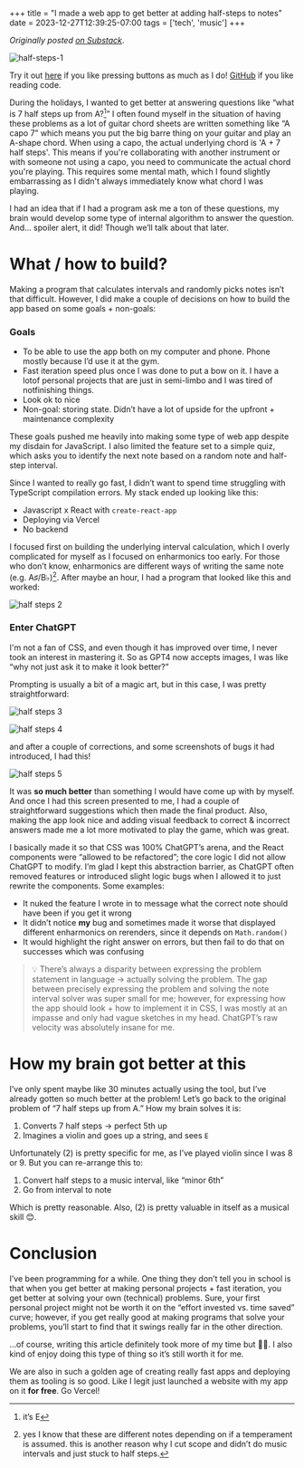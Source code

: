 +++
title = "I made a web app to get better at adding half-steps to notes"
date = 2023-12-27T12:39:25-07:00
tags = ['tech', 'music']
+++

_Originally posted [on Substack](https://stephenjayakar.substack.com/p/i-made-a-web-app-to-get-better-at?r=1pf9f2&utm_medium=ios&utm_campaign=post&triedRedirect=true)_.

![half-steps-1](/images/half-steps-1.png)

Try it out [here](https://music-math.vercel.app/) if you like pressing buttons as much as I do! [GitHub](https://github.com/stephenjayakar/music-math) if you like reading code.

During the holidays, I wanted to get better at answering questions like “what is 7 half steps up from A?[^1]” I often found myself in the situation of having these problems as a lot of guitar chord sheets are written something like “A capo 7” which means you put the big barre thing on your guitar and play an A-shape chord. When using a capo, the actual underlying chord is 'A + 7 half steps'. This means if you're collaborating with another instrument or with someone not using a capo, you need to communicate the actual chord you're playing. This requires some mental math, which I found slightly embarrassing as I didn't always immediately know what chord I was playing.

I had an idea that if I had a program ask me a ton of these questions, my brain would develop some type of internal algorithm to answer the question. And… spoiler alert, it did! Though we’ll talk about that later.

# What / how to build?

Making a program that calculates intervals and randomly picks notes isn’t that difficult. However, I did make a couple of decisions on how to build the app based on some goals + non-goals:

### Goals

- To be able to use the app both on my computer and phone. Phone mostly because I’d use it at the gym.
- Fast iteration speed plus once I was done to put a bow on it. I have a lotof personal projects that are just in semi-limbo and I was tired of notfinishing things.
- Look ok to nice
- Non-goal: storing state. Didn’t have a lot of upside for the upfront + maintenance complexity

These goals pushed me heavily into making some type of web app despite my disdain for JavaScript. I also limited the feature set to a simple quiz, which asks you to identify the next note based on a random note and half-step interval.

Since I wanted to really go fast, I didn’t want to spend time struggling with TypeScript compilation errors. My stack ended up looking like this:
- Javascript x React with `create-react-app`
- Deploying via Vercel
- No backend

I focused first on building the underlying interval calculation, which I overly complicated for myself as I focused on enharmonics too early. For those who don’t know, enharmonics are different ways of writing the same note (e.g. A♯/B♭)[^2]. After maybe an hour, I had a program that looked like this and worked:

![half steps 2](/images/half-steps-2.jpg)

### Enter ChatGPT

I'm not a fan of CSS, and even though it has improved over time, I never took an interest in mastering it. So as GPT4 now accepts images, I was like “why not just ask it to make it look better?”

Prompting is usually a bit of a magic art, but in this case, I was pretty straightforward:

![half steps 3](/images/half-steps-3.jpg)

![half steps 4](/images/half-steps-4.webp)

and after a couple of corrections, and some screenshots of bugs it had introduced, I had this!

![half steps 5](/images/half-steps-5.png)

It was **so much better** than something I would have come up with by myself. And once I had this screen presented to me, I had a couple of straightforward suggestions which then made the final product. Also, making the app look nice and adding visual feedback to correct & incorrect answers made me a lot more motivated to play the game, which was great.

I basically made it so that CSS was 100% ChatGPT’s arena, and the React components were “allowed to be refactored”; the core logic I did not allow ChatGPT to modify. I’m glad I kept this abstraction barrier, as ChatGPT often removed features or introduced slight logic bugs when I allowed it to just rewrite the components. Some examples:
- It nuked the feature I wrote in to message what the correct note should have been if you get it wrong
- It didn’t notice **my** bug and sometimes made it worse that displayed different enharmonics on rerenders, since it depends on `Math.random()`
- It would highlight the right answer on errors, but then fail to do that on successes which was confusing

> 💡 There’s always a disparity between expressing the problem statement in language → actually solving the problem. The gap between precisely expressing the problem and solving the note interval solver was super small for me; however, for expressing how the app should look + how to implement it in CSS, I was mostly at an impasse and only had vague sketches in my head. ChatGPT’s raw velocity was absolutely insane for me.

# How my brain got better at this

I’ve only spent maybe like 30 minutes actually using the tool, but I’ve already gotten so much better at the problem! Let’s go back to the original problem of “7 half steps up from A.” How my brain solves it is:
1. Converts 7 half steps → perfect 5th up
2. Imagines a violin and goes up a string, and sees `E`

Unfortunately (2) is pretty specific for me, as I’ve played violin since I was 8 or 9. But you can re-arrange this to:

1. Convert half steps to a music interval, like “minor 6th”
2. Go from interval to note

Which is pretty reasonable. Also, (2) is pretty valuable in itself as a musical skill 😊.

# Conclusion

I’ve been programming for a while. One thing they don’t tell you in school is that when you get better at making personal projects + fast iteration, you get better at solving your own (technical) problems. Sure, your first personal project might not be worth it on the “effort invested vs. time saved” curve; however, if you get really good at making programs that solve your problems, you’ll start to find that it swings really far in the other direction.

…of course, writing this article definitely took more of my time but 🤷‍♂️. I also kind of enjoy doing this type of thing so it’s still worth it for me.

We are also in such a golden age of creating really fast apps and deploying them as tooling is so good. Like I legit just launched a website with my app on it **for free**. Go Vercel!

[^1]: it’s E
[^2]: yes I know that these are different notes depending on if a temperament is assumed. this is another reason why I cut scope and didn’t do music intervals and just stuck to half steps.

